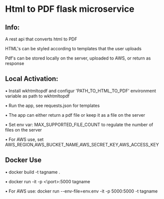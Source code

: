 <h1>Html to PDF flask microservice</h1>
<h2>Info:</h2>
<p>A rest api that converts html to PDF</p>
<p>HTML's can be styled according to templates that the user uploads</p>
<p>Pdf's can be stored locally on the server, uploaded to AWS, or return as response</p>
<h2>Local Activation:</h2>
<p>&bull; Install wkhtmltopdf and configur 'PATH_TO_HTML_TO_PDF' environment variable as path to wkhtmltopdf</p>

<p>&bull; Run the app, see requests.json for templates</p>
<p>&bull; The app can either return a pdf file or keep it as a file on the server</p>
<p>&bull; Set env var: MAX_SUPPORTED_FILE_COUNT to regulate the number of files on the server</p>
<p>&bull; For AWS use, set AWS_REGION,AWS_BUCKET_NAME,AWS_SECRET_KEY,AWS_ACCESS_KEY
</p>

<h2>Docker Use</h2>
<p>&bull; docker build -t tagname . </p>
<p>&bull; docker run -it -p <\port>:5000 tagname </p>
<p>&bull; For AWS use: docker run --env-file=env.env -it -p 5000:5000 -t tagname </p>
